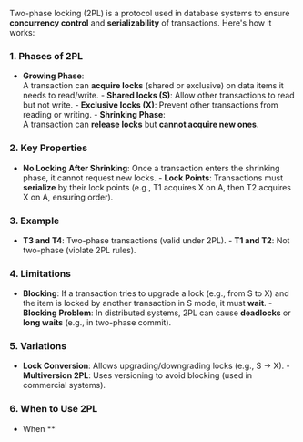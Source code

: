 Two-phase locking (2PL) is a protocol used in database systems to ensure **concurrency control** and **serializability** of transactions. Here's how it works:

### **1. Phases of 2PL**
- **Growing Phase**:  
  A transaction can **acquire locks** (shared or exclusive) on data items it needs to read/write. - **Shared locks (S)**: Allow other transactions to read but not write. - **Exclusive locks (X)**: Prevent other transactions from reading or writing. - **Shrinking Phase**:  
  A transaction can **release locks** but **cannot acquire new ones**.

### **2. Key Properties**
- **No Locking After Shrinking**: Once a transaction enters the shrinking phase, it cannot request new locks. - **Lock Points**: Transactions must **serialize** by their lock points (e.g., T1 acquires X on A, then T2 acquires X on A, ensuring order).

### **3. Example**  
- **T3 and T4**: Two-phase transactions (valid under 2PL). - **T1 and T2**: Not two-phase (violate 2PL rules).

### **4. Limitations**  
- **Blocking**: If a transaction tries to upgrade a lock (e.g., from S to X) and the item is locked by another transaction in S mode, it must **wait**. - **Blocking Problem**: In distributed systems, 2PL can cause **deadlocks** or **long waits** (e.g., in two-phase commit).

### **5. Variations**  
- **Lock Conversion**: Allows upgrading/downgrading locks (e.g., S → X). - **Multiversion 2PL**: Uses versioning to avoid blocking (used in commercial systems).

### **6. When to Use 2PL**  
- When **